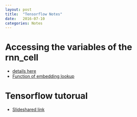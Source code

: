 ```yaml
---
layout: post
title:  "Tensorflow Notes"
date:   2016-07-10
categories: Notes
---
```


# Accessing the variables of the rnn_cell

* [details here](http://stackoverflow.com/questions/35013080/tensorflow-how-to-get-all-variables-from-rnn-cell-basiclstm-rnn-cell-multirnn)
* [Function of embedding lookup](http://stackoverflow.com/questions/34870614/what-does-tf-nn-embedding-lookup-function-do)

# Tensorflow tutorual
* [Slideshared link](http://www.slideshare.net/tw_dsconf/tensorflow-tutorial)